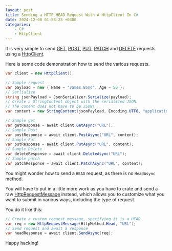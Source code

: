 ```yaml
---
layout: post
title: Sending a HTTP HEAD Request With A HttpClient In C#
date: 2024-12-08 01:58:23 +0300
categories:
    - C#
    - HttpClient
---
```


It is very simple to send [GET](https://developer.mozilla.org/en-US/docs/Web/HTTP/Methods/GET), [POST](https://developer.mozilla.org/en-US/docs/Web/HTTP/Methods/POST), [PUT](https://developer.mozilla.org/en-US/docs/Web/HTTP/Methods/PUT), [PATCH](https://developer.mozilla.org/en-US/docs/Web/HTTP/Methods/PATCH) and [DELETE](https://developer.mozilla.org/en-US/docs/Web/HTTP/Methods/DELETE) requests using a [HttpClient](https://learn.microsoft.com/en-us/dotnet/api/system.net.http.httpclient?view=net-9.0).

Here is some code demonstration how to send the various requests.

```csharp
var client = new HttpClient();

// Sample request
var payload = new { Name = "James Bond", Age = 50 };
// Serlialize
string jsonPayload = JsonSerializer.Serialize(payload);
// Create a StringContent object with the serialized JSON.
// The conent does not have to be JSON!
var content = new StringContent(jsonPayload, Encoding.UTF8, "application/json");

// Sample get
var getResponse = await client.GetAsync("URL");
// Sample Post
var postResponse = await client.PostAsync("URL", content);
// Sample Put
var putResponse = await client.PutAsync("URL", content);
// Sample Delete
var deleteResponse = await client.DeleteAsync("URL");
// Sample patch
var patchResponse = await client.PatchAsync("URL", content);
```

You might wonder how to send a `HEAD` request, as there is no `HeadAsync` method.

You will have to put in a little more work as you have to crate and send a raw [HttpRequestMessage](https://learn.microsoft.com/en-us/dotnet/api/system.net.http.httprequestmessage?view=net-9.0) instead, which allows you to customize what you want to submit in various ways, including the type of request.

You do it like this:

```csharp
// Create a custom request message, specifying it is a HEAD
var req = new HttpRequestMessage(HttpMethod.Head, "URL");
// Send request and await a responce
var headResponse = await client.SendAsync(req);
```

Happy hacking!

